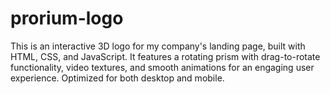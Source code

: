 # prorium-logo
This is an interactive 3D logo for my company's landing page, built with HTML, CSS, and JavaScript. It features a rotating prism with drag-to-rotate functionality, video textures, and smooth animations for an engaging user experience. Optimized for both desktop and mobile.
